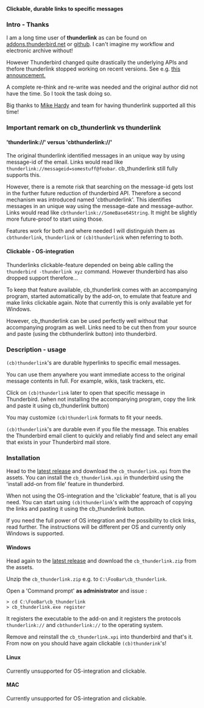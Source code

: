 <b>Clickable, durable links to specific messages</b>

### Intro - Thanks

I am a long time user of **thunderlink** as can be found on 
[addons.thunderbird.net](https://addons.thunderbird.net/nl/thunderbird/addon/thunderlink/) or [github](https://github.com/mikehardy/thunderlink). I can't imagine my workflow and electronic archive without!

However Thunderbird changed quite drastically the underlying APIs and thefore thunderlink stopped working on recent versions. See e.g. [this announcement.](https://www.thunderbird.net/en-US/thunderbird/78.0/releasenotes/)

A complete re-think and re-write was needed and the original author did not have the time. So I took the task doing so.

Big thanks to [Mike Hardy](https://github.com/mikehardy) and team for having thunderlink supported all this time!

### Important remark on cb_thunderlink vs thunderlink

#### 'thunderlink://' versus 'cbthunderlink://'

The original thunderlink identified messages in an unique way by using message-id of the email. Links would read like `thunderlink://messageid=somestuff@foobar`. cb_thunderlink still fully supports this.

However, there is a remote risk that searching on the message-id gets lost in the further future reduction of thunderbird API. Therefore a second mechanism was introduced named 'cbthunderlink'. This identifies messages in an unique way using the message-date and message-author. Links would read like `cbthunderlink://SomeBase64String`. It might be slightly more future-proof to start using those.

Features work for both and where needed I will distinguish them as `cbthunderlink`, `thunderlink` or `(cb)thunderlink` when referring to both.

#### Clickable - OS-integration

Thunderlinks clickable-feature depended on being able calling the `thunderbird -thunderlink xyz` command. However thunderbird has also dropped support therefore... 

To keep that feature available, cb_thunderlink comes with an accompanying program, started automatically by the add-on, to emulate that feature and make links clickable again. Note that currently this is only available yet for Windows.

However, cb_thunderlink can be used perfectly well without that accompanying program as well. Links need to be cut then from your source and paste (using the cbthunderlink button) into thunderbird.


### Description - usage

`(cb)thunderlink`'s are durable hyperlinks to specific email messages.

You can use them anywhere you want immediate access to the original message contents in full. 
For example, wikis, task trackers, etc.

Click on `(cb)thunderlink` later to open that specific message in Thunderbird.
(when not installing the accompanying program, copy the link and paste it using cb_thunderlink button)

You may customize `(cb)thunderlink` formats to fit your needs.

`(cb)thunderlink`'s are durable even if you file the message. This enables the Thunderbird email client to quickly and reliably find and select any email that exists in your Thunderbird mail store.

### Installation

Head to the [latest release](https://github.com/CamielBouchier/cb_thunderlink/releases) and download the `cb_thunderlink.xpi` from the assets. You can install the `cb_thunderlink.xpi` in thunderbird using the 'install add-on from file' feature in thunderbird.

When not using the OS-integration and the 'clickable' feature, that is all you need. 
You can start using `(cb)thunderlink`'s with the approach of copying the links and pasting it using the cb_thunderlink button.

If you need the full power of OS integration and the possibility to click links, read further. The instructions will be different per OS and currently only Windows is supported.

#### Windows

Head again to  the [latest release](https://github.com/CamielBouchier/cb_thunderlink/releases) and download the `cb_thunderlink.zip` from the assets.

Unzip the `cb_thunderlink.zip` e.g. to `C:\FooBar\cb_thunderlink`.

Open a 'Command prompt' **as administrator** and issue :

```
> cd C:\FooBar\cb_thunderlink
> cb_thunderlink.exe register
``` 

It registers the executable to the add-on and it registers the protocols `thunderlink://` and `cbthunderlink://` to the operating system.

Remove and reinstall the `cb_thunderlink.xpi` into thunderbird and that's it. 
From now on you should have again clickable `(cb)thunderink`'s!

#### Linux

Currently unsupported for OS-integration and clickable.

#### MAC

Currently unsupported for OS-integration and clickable.

<!--
vim: syntax=markdown ts=4 sw=4 sts=4 sr et columns=100
-->
